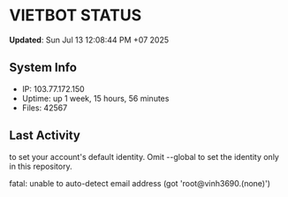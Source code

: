 # VIETBOT STATUS
**Updated**: Sun Jul 13 12:08:44 PM +07 2025

## System Info
- IP: 103.77.172.150
- Uptime: up 1 week, 15 hours, 56 minutes
- Files: 42567

## Last Activity

to set your account's default identity.
Omit --global to set the identity only in this repository.

fatal: unable to auto-detect email address (got 'root@vinh3690.(none)')
